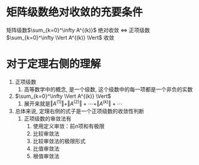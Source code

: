# 矩阵级数绝对收敛的充要条件

矩阵级数$\sum_{k=0}^\infty A^{(k)}$ 绝对收敛 $\iff$ 正项级数$\sum_{k=0}^\infty \Vert A^{(k)} \Vert$ 收敛


# 对于定理右侧的理解

1. 正项级数
	1. 高等数学中的概念, 是一个级数, 这个级数中的每一项都是一个非负的实数
2. $\sum_{k=0}^\infty \Vert A^{(k)} \Vert$ 
	1. 展开来就是$\Vert A^{(1)} \Vert+\Vert A^{(2)}\Vert+\cdots+\Vert A^{(k)}\Vert+\cdots$ 
3. 总体来说, 定理右侧的式子是一个正项级数的收敛性判断
	1. 正项级数的审敛法有
		1. 使用定义审敛：前$n$项和有极限
		2. 比较审敛法
		3. 比较审敛法的极限形式
		4. 比值审敛法
		5. 根值审敛法